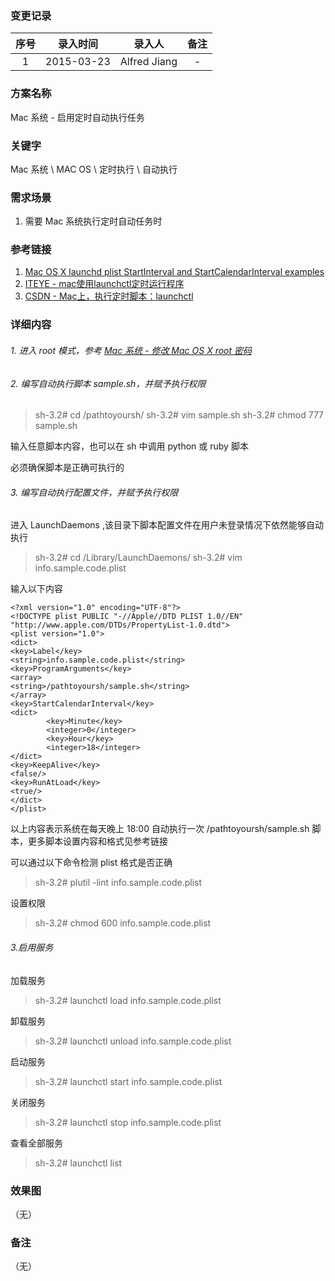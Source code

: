 ### 变更记录

| 序号 | 录入时间 | 录入人 | 备注 |
|:--------:|:--------:|:--------:|:--------:|
| 1 | 2015-03-23 | Alfred Jiang | - |

### 方案名称

Mac 系统 - 启用定时自动执行任务

### 关键字

Mac 系统 \ MAC OS \ 定时执行 \ 自动执行

### 需求场景

1. 需要 Mac 系统执行定时自动任务时

### 参考链接

1. [Mac OS X launchd plist StartInterval and StartCalendarInterval examples](http://alvinalexander.com/mac-os-x/launchd-plist-examples-startinterval-startcalendarinterval)
2. [ITEYE - mac使用launchctl定时运行程序](http://ylq365.iteye.com/blog/1878917)
3. [CSDN - Mac上，执行定时脚本：launchctl](http://blog.csdn.net/a11101171/article/details/49154535)

### 详细内容

###### 1. 进入 root 模式，参考 [Mac 系统 - 修改 Mac OS X root 密码](Note_00029_20151221.md)

###### 2. 编写自动执行脚本 sample.sh，并赋予执行权限

>sh-3.2# cd /pathtoyoursh/
>sh-3.2# vim sample.sh
>sh-3.2# chmod 777 sample.sh

输入任意脚本内容，也可以在 sh 中调用 python 或 ruby 脚本

必须确保脚本是正确可执行的

###### 3. 编写自动执行配置文件，并赋予执行权限

进入 LaunchDaemons ,该目录下脚本配置文件在用户未登录情况下依然能够自动执行

>sh-3.2# cd /Library/LaunchDaemons/
>sh-3.2# vim info.sample.code.plist

输入以下内容
```
<?xml version="1.0" encoding="UTF-8"?>
<!DOCTYPE plist PUBLIC "-//Apple//DTD PLIST 1.0//EN" "http://www.apple.com/DTDs/PropertyList-1.0.dtd">
<plist version="1.0">
<dict>
<key>Label</key>
<string>info.sample.code.plist</string>
<key>ProgramArguments</key>
<array>
<string>/pathtoyoursh/sample.sh</string>
</array>
<key>StartCalendarInterval</key>
<dict>
        <key>Minute</key>
        <integer>0</integer>
        <key>Hour</key>
        <integer>18</integer>
</dict>
<key>KeepAlive</key>
<false/>
<key>RunAtLoad</key>
<true/>
</dict>
</plist>
```

以上内容表示系统在每天晚上 18:00 自动执行一次 /pathtoyoursh/sample.sh 脚本，更多脚本设置内容和格式见参考链接

可以通过以下命令检测 plist 格式是否正确
>sh-3.2# plutil -lint info.sample.code.plist

设置权限
>sh-3.2# chmod 600 info.sample.code.plist

###### 3.启用服务

加载服务
>sh-3.2# launchctl load info.sample.code.plist  

卸载服务
>sh-3.2# launchctl unload info.sample.code.plist 

启动服务
>sh-3.2# launchctl start info.sample.code.plist 

关闭服务
>sh-3.2# launchctl stop info.sample.code.plist 

查看全部服务
>sh-3.2# launchctl list  

### 效果图
（无）

### 备注
（无）
